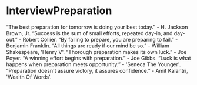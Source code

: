 # InterviewPreparation
“The best preparation for tomorrow is doing your best today.”           - H. Jackson Brown, Jr.
“Success is the sum of small efforts, repeated day-in, and day-out.”    - Robert Collier.
“By failing to prepare, you are preparing to fail.”                     - Benjamin Franklin.
“All things are ready if our mind be so.”                               - William Shakespeare, 'Henry V'.
“Thorough preparation makes its own luck.”                              - Joe Poyer.
“A winning effort begins with preparation.”                             - Joe Gibbs.
“Luck is what happens when preparation meets opportunity.”              - 'Seneca The Younger'.
“Preparation doesn't assure victory, it assures confidence.”            - Amit Kalantri, 'Wealth Of Words'.
